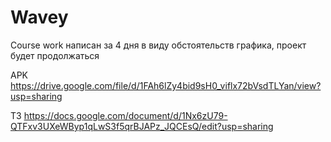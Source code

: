 # Wavey
Course work написан за 4 дня в виду обстоятельств графика, проект будет продолжаться

APK https://drive.google.com/file/d/1FAh6lZy4bid9sH0_viflx72bVsdTLYan/view?usp=sharing

ТЗ https://docs.google.com/document/d/1Nx6zU79-QTFxv3UXeWByp1qLwS3f5qrBJAPz_JQCEsQ/edit?usp=sharing
